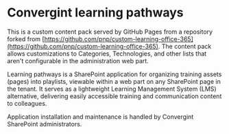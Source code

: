 # Convergint learning pathways

This is a custom content pack served by GitHub Pages from a repository forked from [https://github.com/pnp/custom-learning-office-365](https://github.com/pnp/custom-learning-office-365). The content pack allows customizations to Categories, Technologies, and other lists that aren't configurable in the administration web part.

Learning pathways is a SharePoint application for organizing training assets (pages) into playlists, viewable within a web part on any SharePoint page in the tenant. It serves as a lightweight Learning Management System (LMS) alternative, delivering easily accessible training and communication content to colleagues.

Application installation and maintenance is handled by Convergint SharePoint administrators.
